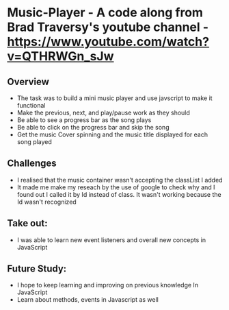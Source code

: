 # Music-Player - A code along from Brad Traversy's youtube channel - https://www.youtube.com/watch?v=QTHRWGn_sJw

## Overview
- The task was to build a mini music player and use javscript to make it functional
- Make the previous, next, and play/pause work as they should
- Be able to see a progress bar as the song plays
- Be able to click on the progress bar and skip the song
- Get the music Cover spinning and the music title displayed for each song played

## Challenges
- I realised that the music container wasn't accepting the classList I added
- It made me make my reseach by the use of google to check why and I found out I called it by Id instead of class. It wasn't working because the Id wasn't recognized

## Take out:
- I was able to learn new event listeners and overall new concepts in JavaScript

## Future Study:
- I hope to keep learning and improving on previous knowledge In JavaScript
- Learn about methods, events in Javascript as well
